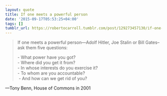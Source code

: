 ```yaml
---
layout: quote
title: If one meets a powerful person
date: '2015-09-17T05:53:25+04:00'
tags: []
tumblr_url: https://robertocarroll.tumblr.com/post/129273457130/if-one-meets-a-powerful-personadolf-hitler-joe
---
```

<blockquote><p>If one meets a powerful person—Adolf Hitler, Joe Stalin or Bill Gates–ask them five questions:</p>

<p>- What power have you got?<br/>
- Where did you get it from?<br/>
- In whose interests do you exercise it?<br/>
- To whom are you accountable?<br/>
 - And how can we get rid of you?</p></blockquote>&#8212;Tony Benn, House of Commons
in 2001<br/>
